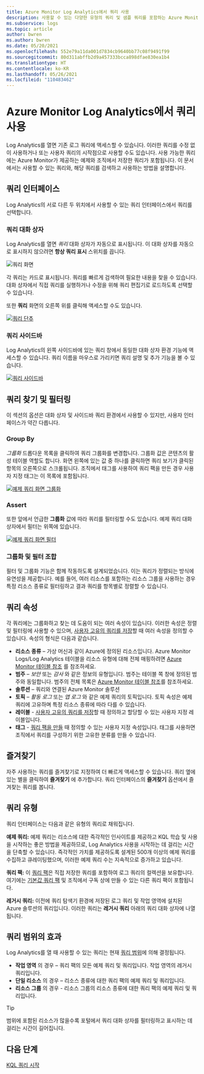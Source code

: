 ```yaml
---
title: Azure Monitor Log Analytics에서 쿼리 사용
description: 사용할 수 있는 다양한 유형의 쿼리 및 샘플 쿼리를 포함하는 Azure Monitor Log Analytics의 로그 쿼리 개요입니다.
ms.subservice: logs
ms.topic: article
author: bwren
ms.author: bwren
ms.date: 05/20/2021
ms.openlocfilehash: 552e79a11da001d7834cb9640bb77c08f9491f99
ms.sourcegitcommit: 80d311abffb2d9a457333bcca898dfae830ea1b4
ms.translationtype: HT
ms.contentlocale: ko-KR
ms.lasthandoff: 05/26/2021
ms.locfileid: "110483462"
---
```

# <a name="using-queries-in-azure-monitor-log-analytics"></a>Azure Monitor Log Analytics에서 쿼리 사용
Log Analytics를 열면 기존 로그 쿼리에 액세스할 수 있습니다. 이러한 쿼리를 수정 없이 사용하거나 또는 사용자 쿼리의 시작점으로 사용할 수도 있습니다. 사용 가능한 쿼리에는 Azure Monitor가 제공하는 예제와 조직에서 저장한 쿼리가 포함됩니다. 이 문서에서는 사용할 수 있는 쿼리와, 해당 쿼리를 검색하고 사용하는 방법을 설명합니다.


## <a name="queries-interface"></a>쿼리 인터페이스
Log Analytics의 서로 다른 두 위치에서 사용할 수 있는 쿼리 인터페이스에서 쿼리를 선택합니다.

### <a name="queries-dialog"></a>쿼리 대화 상자

Log Analytics를 열면 *쿼리* 대화 상자가 자동으로 표시됩니다. 이 대화 상자를 자동으로 표시하지 않으려면 **항상 쿼리 표시** 스위치를 끕니다.

![쿼리 화면](media/queries/query-start.png)


각 쿼리는 카드로 표시됩니다. 쿼리를 빠르게 검색하여 필요한 내용을 찾을 수 있습니다. 대화 상자에서 직접 쿼리를 실행하거나 수정을 위해 쿼리 편집기로 로드하도록 선택할 수 있습니다.

또한 **쿼리** 화면의 오른쪽 위를 클릭해 액세스할 수도 있습니다.

[![쿼리 단추](media/queries/queries-button.png)](media/queries/queries-button.png#lightbox)

### <a name="query-sidebar"></a>쿼리 사이드바

Log Analytics의 왼쪽 사이드바에 있는 쿼리 창에서 동일한 대화 상자 환경 기능에 액세스할 수 있습니다. 쿼리 이름을 마우스로 가리키면 쿼리 설명 및 추가 기능을 볼 수 있습니다.

[![쿼리 사이드바](media/queries/query-sidebar.png)](media/queries/query-sidebar.png#lightbox)

## <a name="finding-and-filtering-queries"></a>쿼리 찾기 및 필터링

이 섹션의 옵션은 대화 상자 및 사이드바 쿼리 환경에서 사용할 수 있지만, 사용자 인터페이스가 약간 다릅니다.  


### <a name="group-by"></a>Group By

*그룹화* 드롭다운 목록을 클릭하여 쿼리 그룹화를 변경합니다. 그룹화 값은 콘텐츠의 활성 테이블 역할도 합니다. 화면 왼쪽에 있는 값 중 하나를 클릭하면 쿼리 보기가 클릭된 항목의 오른쪽으로 스크롤됩니다. 조직에서 태그를 사용하여 쿼리 팩을 만든 경우 사용자 지정 태그는 이 목록에 포함됩니다.

[![예제 쿼리 화면 그룹화](media/queries/example-query-groupby.png)](media/queries/example-query-groupby.png#lightbox)



### <a name="filter"></a>Assert

또한 앞에서 언급한 **그룹화** 값에 따라 쿼리를 필터링할 수도 있습니다. 예제 쿼리 대화 상자에서 필터는 위쪽에 있습니다.

[![예제 쿼리 화면 필터](media/queries/example-query-filter.png)](media/queries/example-query-filter.png#lightbox)

### <a name="combining-group-by-and-filter"></a>그룹화 및 필터 조합

필터 및 그룹화 기능은 함께 작동하도록 설계되었습니다. 이는 쿼리가 정렬되는 방식에 유연성을 제공합니다. 예를 들어, 여러 리소스를 포함하는 리소스 그룹을 사용하는 경우 특정 리소스 종류로 필터링하고 결과 쿼리를 항목별로 정렬할 수 있습니다.

## <a name="query-properties"></a>쿼리 속성
각 쿼리에는 그룹화하고 찾는 데 도움이 되는 여러 속성이 있습니다. 이러한 속성은 정렬 및 필터링에 사용할 수 있으며, [사용자 고유의 쿼리를 저장](save-query.md)할 때 여러 속성을 정의할 수 있습니다. 속성의 형식은 다음과 같습니다.

- **리소스 종류** – 가상 머신과 같이 Azure에 정의된 리소스입니다. Azure Monitor Logs/Log Analytics 테이블을 리소스 유형에 대해 전체 매핑하려면 [Azure Monitor 테이블 참조](/azure/azure-monitor/reference/tables/tables-resourcetype) 를 참조하세요.  
- **범주** – *보안* 또는 *감사* 와 같은 정보의 유형입니다. 범주는 테이블 쪽 창에 정의된 범주와 동일합니다. 범주의 전체 목록은 [Azure Monitor 테이블 참조](/azure/azure-monitor/reference/tables/tables-category)를 참조하세요.  
- **솔루션** – 쿼리와 연결된 Azure Monitor 솔루션
- **토픽** – *활동 로그* 또는 *앱 로그* 와 같은 예제 쿼리의 토픽입니다. 토픽 속성은 예제 쿼리에 고유하며 특정 리소스 종류에 따라 다를 수 있습니다.
- **레이블** - [사용자 고유의 쿼리를 저장](save-query.md)할 때 정의하고 할당할 수 있는 사용자 지정 레이블입니다.
- **태그** - [쿼리 팩을 만들](query-packs.md) 때 정의할 수 있는 사용자 지정 속성입니다. 태그를 사용하면 조직에서 쿼리를 구성하기 위한 고유한 분류를 만들 수 있습니다.

## <a name="favorites"></a>즐겨찾기
자주 사용하는 쿼리를 즐겨찾기로 지정하여 더 빠르게 액세스할 수 있습니다. 쿼리 옆에 있는 별을 클릭하여 **즐겨찾기** 에 추가합니다. 쿼리 인터페이스의 **즐겨찾기** 옵션에서 즐겨찾는 쿼리를 봅니다.

## <a name="types-of-queries"></a>쿼리 유형
쿼리 인터페이스는 다음과 같은 유형의 쿼리로 채워집니다.

**예제 쿼리:** 예제 쿼리는 리소스에 대한 즉각적인 인사이트를 제공하고 KQL 학습 및 사용을 시작하는 좋은 방법을 제공하므로, Log Analytics 사용을 시작하는 데 걸리는 시간을 단축할 수 있습니다. 즉각적인 가치를 제공하도록 설계된 500개 이상의 예제 쿼리를 수집하고 큐레이팅했으며, 이러한 예제 쿼리 수는 지속적으로 증가하고 있습니다.

**쿼리 팩:** 이 [쿼리 팩](query-packs.md)은 직접 저장한 쿼리를 포함하여 로그 쿼리의 컬렉션을 보유합니다. 여기에는 [기본값 쿼리 팩](query-packs.md#default-query-pack) 및 조직에서 구독 상에 만들 수 있는 다른 쿼리 팩이 포함됩니다.

**레거시 쿼리:** 이전에 쿼리 탐색기 환경에 저장된 로그 쿼리 및 작업 영역에 설치된 Azure 솔루션의 쿼리입니다. 이러한 쿼리는 **레거시 쿼리** 아래의 쿼리 대화 상자에 나열됩니다.

## <a name="effect-of-query-scope"></a>쿼리 범위의 효과
Log Analytics를 열 때 사용할 수 있는 쿼리는 현재 [쿼리 범위](scope.md)에 의해 결정됩니다.

- **작업 영역** 의 경우 – 쿼리 팩의 모든 예제 쿼리 및 쿼리입니다. 작업 영역의 레거시 쿼리입니다.
- **단일 리소스** 의 경우 – 리소스 종류에 대한 쿼리 팩의 예제 쿼리 및 쿼리입니다. 
- **리소스 그룹** 의 경우 - 리소스 그룹의 리소스 종류에 대한 쿼리 팩의 예제 쿼리 및 쿼리입니다. 

> [!TIP]
> 범위에 포함된 리소스가 많을수록 포털에서 쿼리 대화 상자를 필터링하고 표시하는 데 걸리는 시간이 길어집니다.


## <a name="next-steps"></a>다음 단계

[KQL 쿼리 시작](get-started-queries.md)

